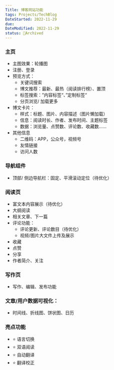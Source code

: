 ```yaml
---
Title: 博客网站功能
tags: Projects/TechBlog
DateStarted: 2022-11-29
due:
DateModified: 2022-11-29
status: 🔵Archived
---
```


### 主页

- 主图效果：轮播图
- 注册、登录
- 预览方式：
  - 关键词搜索
  - 博文推荐：最新、最热（阅读排行榜）、置顶
  - 标签搜索：”内容标签“、”定制标签“
  - 分页浏览/ 加载更多
- 博文卡片：
  - 样式：标题、图片、内容描述（图片懒加载）
  - 信息：阅读时长、作者、发布时间、主题标签
  - 数据：浏览量、点赞数、评论数、收藏数……
- 其他信息
  - 二维码：APP，公众号，视频号
  - 友情链接
  - 访问人数

### 导航组件

- 顶部/ 侧边导航栏：固定、平滑滚动定位（待优化）

### 阅读页

- 富文本内容展示（待优化）
- 大纲阅读
- 相关文章、下一篇
- 评论功能：
  - 评论更新、评论数目（待优化）
  - 视频/图片大文件上传及展示
- 收藏
- 点赞
- 分享
- 作者简介、关注

### 写作页

- 写作、编辑、发布功能

### 文章/用户数据可视化：

- 时间线、折线图、饼状图、日历

### 亮点功能

- ⭐ 语言切换
- ⭐ 双语阅读
- ⭐ 自动翻译
- ⭐ 翻译校正

